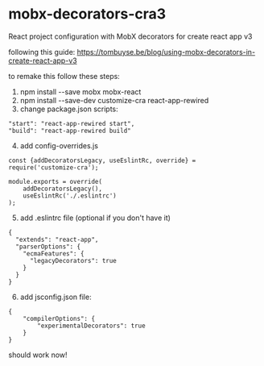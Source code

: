 # mobx-decorators-cra3
React project configuration with MobX decorators for create react app v3

following this guide: https://tombuyse.be/blog/using-mobx-decorators-in-create-react-app-v3

to remake this follow these steps:
1. npm install --save mobx mobx-react
2. npm install --save-dev customize-cra react-app-rewired
3. change package.json scripts:

```
"start": "react-app-rewired start",
"build": "react-app-rewired build"
```

4. add config-overrides.js

```
const {addDecoratorsLegacy, useEslintRc, override} = require('customize-cra');

module.exports = override(
    addDecoratorsLegacy(),
    useEslintRc('./.eslintrc')
);
```

5. add .eslintrc file (optional if you don't have it)
```
{
  "extends": "react-app",
  "parserOptions": {
    "ecmaFeatures": {
      "legacyDecorators": true
    }
  }
}
```

6. add jsconfig.json file:
```
{
    "compilerOptions": {
        "experimentalDecorators": true
    }
}
```

should work now!
